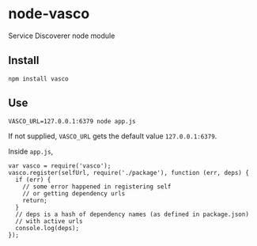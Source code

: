 # node-vasco

Service Discoverer node module

## Install

    npm install vasco


## Use

    VASCO_URL=127.0.0.1:6379 node app.js

If not supplied, `VASCO_URL` gets the default value `127.0.0.1:6379`.

Inside `app.js`,

    var vasco = require('vasco');
    vasco.register(selfUrl, require('./package'), function (err, deps) {
      if (err) {
        // some error happened in registering self
        // or getting dependency urls
        return;
      }
      // deps is a hash of dependency names (as defined in package.json)
      // with active urls
      console.log(deps);
    });
    